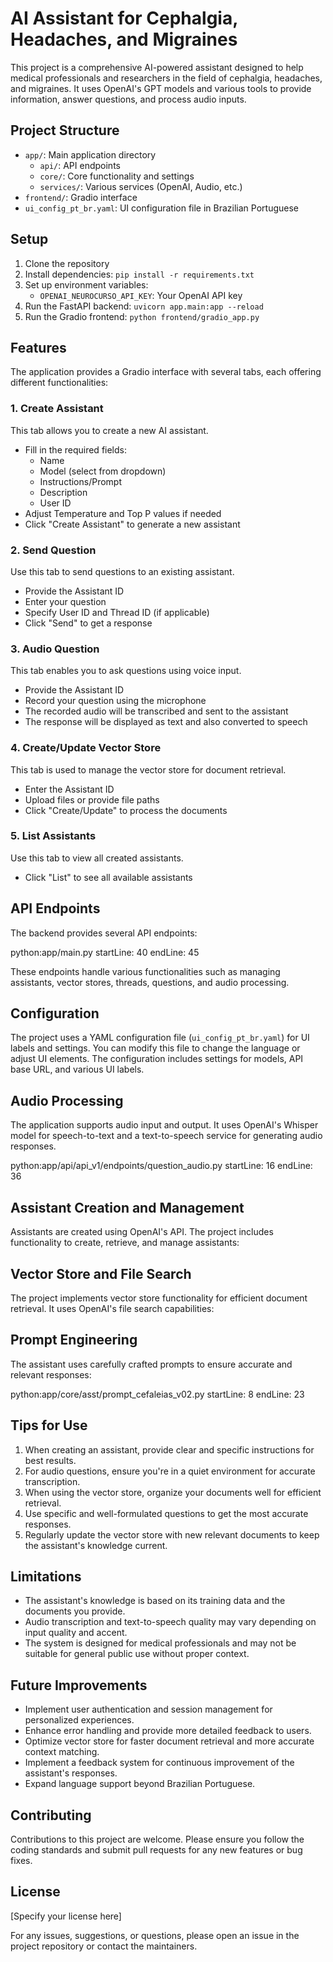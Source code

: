 # AI Assistant for Cephalgia, Headaches, and Migraines

This project is a comprehensive AI-powered assistant designed to help medical professionals and researchers in the field of cephalgia, headaches, and migraines. It uses OpenAI's GPT models and various tools to provide information, answer questions, and process audio inputs.

## Project Structure

- `app/`: Main application directory
  - `api/`: API endpoints
  - `core/`: Core functionality and settings
  - `services/`: Various services (OpenAI, Audio, etc.)
- `frontend/`: Gradio interface
- `ui_config_pt_br.yaml`: UI configuration file in Brazilian Portuguese

## Setup

1. Clone the repository
2. Install dependencies: `pip install -r requirements.txt`
3. Set up environment variables:
   - `OPENAI_NEUROCURSO_API_KEY`: Your OpenAI API key
4. Run the FastAPI backend: `uvicorn app.main:app --reload`
5. Run the Gradio frontend: `python frontend/gradio_app.py`

## Features

The application provides a Gradio interface with several tabs, each offering different functionalities:

### 1. Create Assistant

This tab allows you to create a new AI assistant.

- Fill in the required fields:
  - Name
  - Model (select from dropdown)
  - Instructions/Prompt
  - Description
  - User ID
- Adjust Temperature and Top P values if needed
- Click "Create Assistant" to generate a new assistant

### 2. Send Question

Use this tab to send questions to an existing assistant.

- Provide the Assistant ID
- Enter your question
- Specify User ID and Thread ID (if applicable)
- Click "Send" to get a response

### 3. Audio Question

This tab enables you to ask questions using voice input.

- Provide the Assistant ID
- Record your question using the microphone
- The recorded audio will be transcribed and sent to the assistant
- The response will be displayed as text and also converted to speech

### 4. Create/Update Vector Store

This tab is used to manage the vector store for document retrieval.

- Enter the Assistant ID
- Upload files or provide file paths
- Click "Create/Update" to process the documents

### 5. List Assistants

Use this tab to view all created assistants.

- Click "List" to see all available assistants

## API Endpoints

The backend provides several API endpoints:

python:app/main.py
startLine: 40
endLine: 45


These endpoints handle various functionalities such as managing assistants, vector stores, threads, questions, and audio processing.

## Configuration

The project uses a YAML configuration file (`ui_config_pt_br.yaml`) for UI labels and settings. You can modify this file to change the language or adjust UI elements. The configuration includes settings for models, API base URL, and various UI labels.

## Audio Processing

The application supports audio input and output. It uses OpenAI's Whisper model for speech-to-text and a text-to-speech service for generating audio responses.


python:app/api/api_v1/endpoints/question_audio.py
startLine: 16
endLine: 36

## Assistant Creation and Management

Assistants are created using OpenAI's API. The project includes functionality to create, retrieve, and manage assistants:


## Vector Store and File Search

The project implements vector store functionality for efficient document retrieval. It uses OpenAI's file search capabilities:



## Prompt Engineering

The assistant uses carefully crafted prompts to ensure accurate and relevant responses:


python:app/core/asst/prompt_cefaleias_v02.py
startLine: 8
endLine: 23


## Tips for Use

1. When creating an assistant, provide clear and specific instructions for best results.
2. For audio questions, ensure you're in a quiet environment for accurate transcription.
3. When using the vector store, organize your documents well for efficient retrieval.
4. Use specific and well-formulated questions to get the most accurate responses.
5. Regularly update the vector store with new relevant documents to keep the assistant's knowledge current.

## Limitations

- The assistant's knowledge is based on its training data and the documents you provide.
- Audio transcription and text-to-speech quality may vary depending on input quality and accent.
- The system is designed for medical professionals and may not be suitable for general public use without proper context.

## Future Improvements

- Implement user authentication and session management for personalized experiences.
- Enhance error handling and provide more detailed feedback to users.
- Optimize vector store for faster document retrieval and more accurate context matching.
- Implement a feedback system for continuous improvement of the assistant's responses.
- Expand language support beyond Brazilian Portuguese.

## Contributing

Contributions to this project are welcome. Please ensure you follow the coding standards and submit pull requests for any new features or bug fixes.

## License

[Specify your license here]

For any issues, suggestions, or questions, please open an issue in the project repository or contact the maintainers.